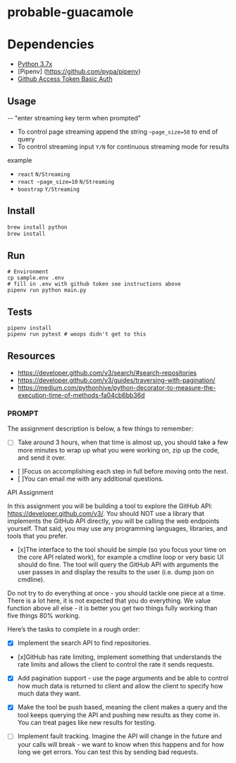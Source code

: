 # probable-guacamole

# Dependencies 
- [Python 3.7x](https://www.python.org/downloads/)
- [Pipenv] (https://github.com/pypa/pipenv)
- [Github Access Token Basic Auth](https://help.github.com/en/articles/creating-a-personal-access-token-for-the-command-line)

## Usage
--
"enter streaming key term when prompted" 
* To control page streaming append the string `~page_size=50` to end of query 
* To control streaming input `Y/N` for continuous streaming mode for results

example
- `react` `N/Streaming`
- `react ~page_size=10` `N/Streaming`
- `boostrap` `Y/Streaming`




## Install
```bash
brew install python
brew install
```
## Run
```
# Environment 
cp sample.env .env
# fill in .env with github token see instructions above
pipenv run python main.py 
```

## Tests
```
pipenv install
pipenv run pytest # woops didn't get to this 
```

## Resources
- https://developer.github.com/v3/search/#search-repositories
- https://developer.github.com/v3/guides/traversing-with-pagination/
- https://medium.com/pythonhive/python-decorator-to-measure-the-execution-time-of-methods-fa04cb6bb36d

### PROMPT
The assignment description is below, a few things to remember:
- [ ] Take around 3 hours, when that time is almost up, you should take a few more minutes to wrap up what you were working on, zip up the code, and send it over.
- [ ]Focus on accomplishing each step in full before moving onto the next.
- [ ]You can email me with any additional questions.

API Assignment

In this assignment you will be building a tool to explore the GitHub API: https://developer.github.com/v3/. You should NOT use a library that implements the GitHub API directly, you will be calling the web endpoints yourself. That said, you may use any programming languages, libraries, and tools that you prefer.


- [x]The interface to the tool should be simple (so you focus your time on the core API related work), for example a cmdline loop or very basic UI should do fine. The tool will query the GitHub API with arguments the user passes in and display the results to the user (i.e. dump json on cmdline).


Do not try to do everything at once - you should tackle one piece at a time. There is a lot here, it is not expected that you do everything. We value function above all else - it is better you get two things fully working than five things 80% working.


Here’s the tasks to complete in a rough order:

- [x] Implement the search API to find repositories.

- [x]GitHub has rate limiting, implement something that understands the rate limits and allows the client to control the rate it sends requests.

- [x] Add pagination support - use the page arguments and be able to control how much data is returned to client and allow the client to specify how much data they want.

- [x] Make the tool be push based, meaning the client makes a query and the tool keeps querying the API and pushing new results as they come in. You can treat pages like new results for testing.

- [ ] Implement fault tracking. Imagine the API will change in the future and your calls will break - we want to know when this happens and for how long we get errors. You can test this by sending bad requests.

